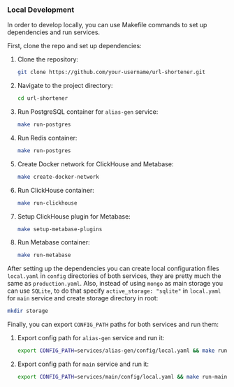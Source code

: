 ### Local Development

In order to develop locally, you can use Makefile commands to set up dependencies and run services.

First, clone the repo and set up dependencies:

1. Clone the repository:
    ```bash
    git clone https://github.com/your-username/url-shortener.git
    ```
2. Navigate to the project directory:
    ```bash
    cd url-shortener
    ```
3. Run PostgreSQL container for `alias-gen` service:
    ```bash
    make run-postgres
    ```
4. Run Redis container:
    ```bash
    make run-postgres
    ```
5. Create Docker network for ClickHouse and Metabase:
    ```bash
    make create-docker-network
    ```
6. Run ClickHouse container:
    ```bash
    make run-clickhouse
    ```
7. Setup ClickHouse plugin for Metabase:
    ```bash
    make setup-metabase-plugins
    ```
8. Run Metabase container:
    ```bash
    make run-metabase
    ```

After setting up the dependencies you can create local configuration files `local.yaml` in `config`
directories of both services, they are pretty much the same as `production.yaml`. Also, instead of
using `mongo` as main storage you can use `SQLite`, to do that specify `active_storage: "sqlite"`
in `local.yaml` for `main` service and create storage directory in root:

```bash
mkdir storage
```

Finally, you can export `CONFIG_PATH` paths for both services and run them:

1. Export config path for `alias-gen` service and run it:
    ```bash
    export CONFIG_PATH=services/alias-gen/config/local.yaml && make run-alias-gen
    ```
2. Export config path for `main` service and run it:
    ```bash
    export CONFIG_PATH=services/main/config/local.yaml && make run-main
    ```
